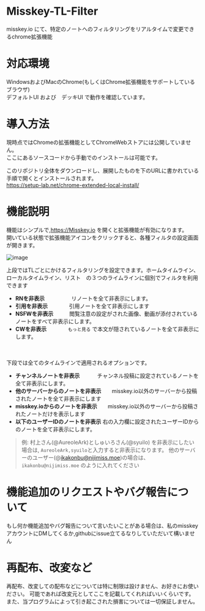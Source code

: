 # Misskey-TL-Filter
misskey.io にて、特定のノートへのフィルタリングをリアルタイムで変更できるchrome拡張機能

# 対応環境
WindowsおよびMacのChrome(もしくはChrome拡張機能をサポートしているブラウザ)  
デフォルトUI および　デッキUI で動作を確認しています。

# 導入方法
現時点ではChromeの拡張機能としてChromeWebストアには公開していません。  
ここにあるソースコードから手動でのインストールは可能です。

このリポジトリ全体をダウンロードし、展開したものを下のURLに書かれている手順で開くとインストールされます。  
https://setup-lab.net/chrome-extended-local-install/

# 機能説明
機能はシンプルで,https://Misskey.io を開くと拡張機能が有効になります。  
開いている状態で拡張機能アイコンをクリックすると、各種フィルタの設定画面が開きます。

![image](https://github.com/ikakonbu/Misskey-TL-Filter/assets/82440954/91f50301-3f5b-47ef-b67f-3626805468a0)

上段ではTLごとにかけるフィルタリングを設定できます。ホームタイムライン、ローカルタイムライン、リスト　の３つのライムラインに個別でフィルタを利用できます

* **RNを非表示**　　　　　リノートを全て非表示にします。
* **引用を非表示**　　　　引用ノートを全て非表示にします
* **NSFWを非表示**　　　閲覧注意の設定がされた画像、動画が添付されているノートをすべて非表示にします。
* **CWを非表示**　　　　`もっと見る` で本文が隠されているノートを全て非表示にします。


　　　　　　　　
   
  
下段では全てのタイムラインで適用されるオプションです。
* **チャンネルノートを非表示**　　　  チャンネル投稿に設定されているノートを全て非表示にします。
* **他のサーバーからのノートを非表示**　　misskey.io以外のサーバーから投稿されたノートを全て非表示にします
* **misskey.ioからのノートを非表示**　　misskey.io以外のサーバーから投稿されたノートだけを表示します
* **以下のユーザーIDのノートを非表示** 右の入力欄に設定されたユーザーIDからのノートを全て非表示にします。

  
>例: 村上さん(@AureoleArk)としゅいろさん(@syuilo) を非表示にしたい場合は, ` AureoleArk,syuilo `と入力すると非表示になります。
>他のサーバーのユーザー(@ikakonbu@nijimiss.moe)の場合は、` ikakonbu@nijimiss.moe ` のように入れてください

# 機能追加のリクエストやバグ報告について
もし何か機能追加やバグ報告について言いたいことがある場合は、私のmisskeyアカウントにDMしてくるか,githubにissue立てるなりしていただいて構いません

# 再配布、改変など
再配布、改変しての配布などについては特に制限は設けません、お好きにお使いださい。
可能であれば改変元としてここを記載してくれればいいくらいです。
また、当プログラムによって引き起こされた損害については一切保証しません。


